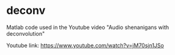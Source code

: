 # deconv
Matlab code used in the Youtube video "Audio shenanigans with deconvolution"

Youtube link: https://www.youtube.com/watch?v=jM70sjn1JSo
